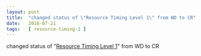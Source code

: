 ```yaml
---
layout: post
title:  "changed status of \"Resource Timing Level 1\" from WD to CR"
date:   2016-07-21
tags:   [ resource-timing-1 ]
---
```


changed status of "[Resource Timing Level 1](/spec/resource-timing-1)" from WD to CR

